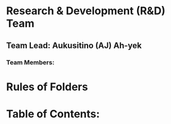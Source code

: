 # Research & Development (R&D) Team

## Team Lead: Aukusitino (AJ) Ah-yek

### Team Members:

# Rules of Folders

# Table of Contents:
